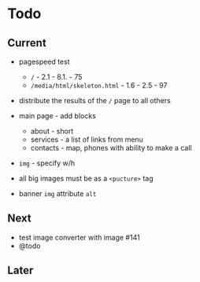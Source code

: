 # Todo

## Current

- pagespeed test
  - `/` - 2.1 - 8.1. - 75
  - `/media/html/skeleton.html` - 1.6 - 2.5 - 97

- distribute the results of the `/` page to all others

- main page - add blocks
  - about - short
  - services - a list of links from menu
  - contacts - map, phones with ability to make a call

- `img` - specify w/h
- all big images must be as a `<pucture>` tag
- banner `img` attribute `alt`

## Next

- test image converter with image #141
- @todo

## Later
